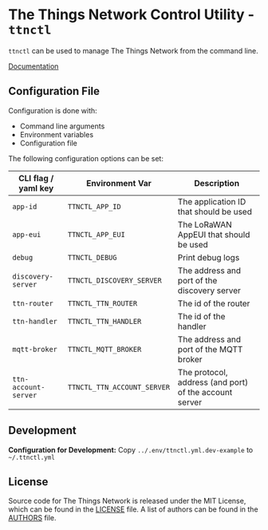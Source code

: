 # The Things Network Control Utility - `ttnctl`

`ttnctl` can be used to manage The Things Network from the command line. 

[Documentation](https://www.thethingsnetwork.org/docs/cli/)

## Configuration File

Configuration is done with:

* Command line arguments
* Environment variables
* Configuration file

The following configuration options can be set:

| CLI flag / yaml key   | Environment Var             | Description  |
|-----------------------|-----------------------------|--------------|
| `app-id`              | `TTNCTL_APP_ID`             | The application ID that should be used |
| `app-eui`             | `TTNCTL_APP_EUI`            | The LoRaWAN AppEUI that should be used |
| `debug`               | `TTNCTL_DEBUG`              | Print debug logs |
| `discovery-server`    | `TTNCTL_DISCOVERY_SERVER`   | The address and port of the discovery server |
| `ttn-router`          | `TTNCTL_TTN_ROUTER`         | The id of the router |
| `ttn-handler`         | `TTNCTL_TTN_HANDLER`        | The id of the handler |
| `mqtt-broker`         | `TTNCTL_MQTT_BROKER`        | The address and port of the MQTT broker |
| `ttn-account-server`  | `TTNCTL_TTN_ACCOUNT_SERVER` | The protocol, address (and port) of the account server |

## Development

**Configuration for Development:** Copy `../.env/ttnctl.yml.dev-example` to `~/.ttnctl.yml`

## License

Source code for The Things Network is released under the MIT License, which can be found in the [LICENSE](../LICENSE) file. A list of authors can be found in the [AUTHORS](../AUTHORS) file.
